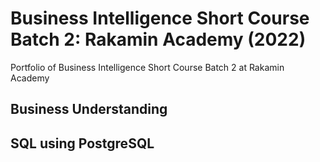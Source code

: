 # Business Intelligence Short Course Batch 2: Rakamin Academy (2022)
Portfolio of Business Intelligence Short Course Batch 2 at Rakamin Academy
## Business Understanding

## SQL using PostgreSQL